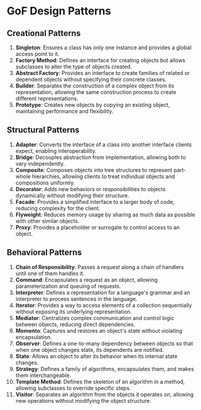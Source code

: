 # GoF Design Patterns

## Creational Patterns
1. **Singleton**: Ensures a class has only one instance and provides a global access point to it.
2. **Factory Method**: Defines an interface for creating objects but allows subclasses to alter the type of objects created.
3. **Abstract Factory**: Provides an interface to create families of related or dependent objects without specifying their concrete classes.
4. **Builder**: Separates the construction of a complex object from its representation, allowing the same construction process to create different representations.
5. **Prototype**: Creates new objects by copying an existing object, maintaining performance and flexibility.

## Structural Patterns
1. **Adapter**: Converts the interface of a class into another interface clients expect, enabling interoperability.
2. **Bridge**: Decouples abstraction from implementation, allowing both to vary independently.
3. **Composite**: Composes objects into tree structures to represent part-whole hierarchies, allowing clients to treat individual objects and compositions uniformly.
4. **Decorator**: Adds new behaviors or responsibilities to objects dynamically without modifying their structure.
5. **Facade**: Provides a simplified interface to a larger body of code, reducing complexity for the client.
6. **Flyweight**: Reduces memory usage by sharing as much data as possible with other similar objects.
7. **Proxy**: Provides a placeholder or surrogate to control access to an object.

## Behavioral Patterns
1. **Chain of Responsibility**: Passes a request along a chain of handlers until one of them handles it.
2. **Command**: Encapsulates a request as an object, allowing parameterization and queuing of requests.
3. **Interpreter**: Defines a representation for a language's grammar and an interpreter to process sentences in the language.
4. **Iterator**: Provides a way to access elements of a collection sequentially without exposing its underlying representation.
5. **Mediator**: Centralizes complex communication and control logic between objects, reducing direct dependencies.
6. **Memento**: Captures and restores an object's state without violating encapsulation.
7. **Observer**: Defines a one-to-many dependency between objects so that when one object changes state, its dependents are notified.
8. **State**: Allows an object to alter its behavior when its internal state changes.
9. **Strategy**: Defines a family of algorithms, encapsulates them, and makes them interchangeable.
10. **Template Method**: Defines the skeleton of an algorithm in a method, allowing subclasses to override specific steps.
11. **Visitor**: Separates an algorithm from the objects it operates on, allowing new operations without modifying the object structure.
